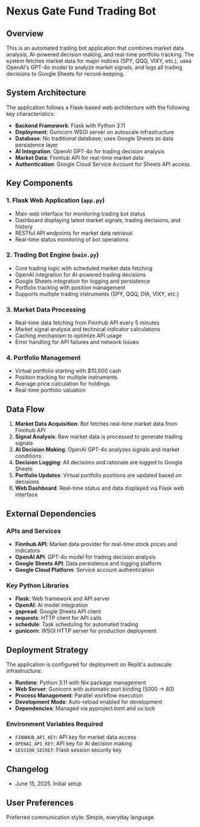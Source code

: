 # Nexus Gate Fund Trading Bot

## Overview

This is an automated trading bot application that combines market data analysis, AI-powered decision making, and real-time portfolio tracking. The system fetches market data for major indices (SPY, QQQ, VIXY, etc.), uses OpenAI's GPT-4o model to analyze market signals, and logs all trading decisions to Google Sheets for record-keeping.

## System Architecture

The application follows a Flask-based web architecture with the following key characteristics:

- **Backend Framework**: Flask with Python 3.11
- **Deployment**: Gunicorn WSGI server on autoscale infrastructure
- **Database**: No traditional database; uses Google Sheets as data persistence layer
- **AI Integration**: OpenAI GPT-4o for trading decision analysis
- **Market Data**: Finnhub API for real-time market data
- **Authentication**: Google Cloud Service Account for Sheets API access

## Key Components

### 1. Flask Web Application (`app.py`)
- Main web interface for monitoring trading bot status
- Dashboard displaying latest market signals, trading decisions, and history
- RESTful API endpoints for market data retrieval
- Real-time status monitoring of bot operations

### 2. Trading Bot Engine (`main.py`)
- Core trading logic with scheduled market data fetching
- OpenAI integration for AI-powered trading decisions
- Google Sheets integration for logging and persistence
- Portfolio tracking with position management
- Supports multiple trading instruments (SPY, QQQ, DIA, VIXY, etc.)

### 3. Market Data Processing
- Real-time data fetching from Finnhub API every 5 minutes
- Market signal analysis and technical indicator calculations
- Caching mechanism to optimize API usage
- Error handling for API failures and network issues

### 4. Portfolio Management
- Virtual portfolio starting with $10,000 cash
- Position tracking for multiple instruments
- Average price calculation for holdings
- Real-time portfolio valuation

## Data Flow

1. **Market Data Acquisition**: Bot fetches real-time market data from Finnhub API
2. **Signal Analysis**: Raw market data is processed to generate trading signals
3. **AI Decision Making**: OpenAI GPT-4o analyzes signals and market conditions
4. **Decision Logging**: All decisions and rationale are logged to Google Sheets
5. **Portfolio Updates**: Virtual portfolio positions are updated based on decisions
6. **Web Dashboard**: Real-time status and data displayed via Flask web interface

## External Dependencies

### APIs and Services
- **Finnhub API**: Market data provider for real-time stock prices and indicators
- **OpenAI API**: GPT-4o model for trading decision analysis
- **Google Sheets API**: Data persistence and logging platform
- **Google Cloud Platform**: Service account authentication

### Key Python Libraries
- **Flask**: Web framework and API server
- **OpenAI**: AI model integration
- **gspread**: Google Sheets API client
- **requests**: HTTP client for API calls
- **schedule**: Task scheduling for automated trading
- **gunicorn**: WSGI HTTP server for production deployment

## Deployment Strategy

The application is configured for deployment on Replit's autoscale infrastructure:

- **Runtime**: Python 3.11 with Nix package management
- **Web Server**: Gunicorn with automatic port binding (5000 → 80)
- **Process Management**: Parallel workflow execution
- **Development Mode**: Auto-reload enabled for development
- **Dependencies**: Managed via pyproject.toml and uv.lock

### Environment Variables Required
- `FINNHUB_API_KEY`: API key for market data access
- `OPENAI_API_KEY`: API key for AI decision making
- `SESSION_SECRET`: Flask session security key

## Changelog

- June 15, 2025. Initial setup

## User Preferences

Preferred communication style: Simple, everyday language.